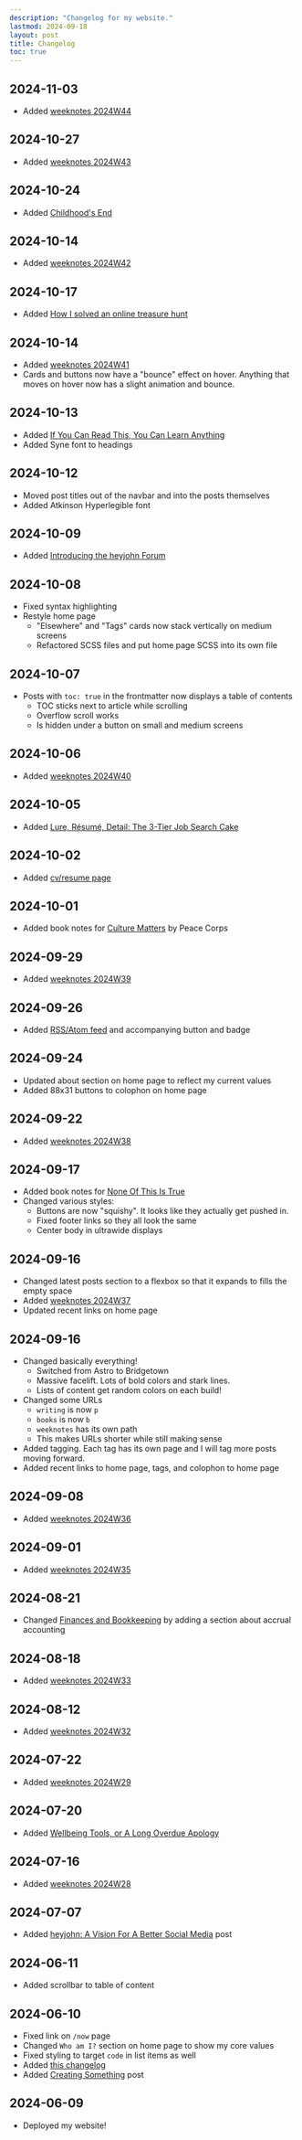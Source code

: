```yaml
---
description: "Changelog for my website."
lastmod: 2024-09-18
layout: post
title: Changelog
toc: true
---
```


## 2024-11-03

- Added [weeknotes 2024W44](/w/2024w44/)

## 2024-10-27

- Added [weeknotes 2024W43](/w/2024w43/)

## 2024-10-24

- Added [Childhood's End](/b/childhoods-end/)

## 2024-10-14

- Added [weeknotes 2024W42](/w/2024w42/)

## 2024-10-17

- Added [How I solved an online treasure hunt](/p/suntup-treasure-hunt/)

## 2024-10-14

- Added [weeknotes 2024W41](/w/2024W41/)
- Cards and buttons now have a "bounce" effect on hover. Anything that moves on hover now has a slight animation and bounce.

## 2024-10-13

- Added [If You Can Read This, You Can Learn Anything](/peace-corps/if-you-can-read-this/)
- Added Syne font to headings

## 2024-10-12

- Moved post titles out of the navbar and into the posts themselves
- Added Atkinson Hyperlegible font

## 2024-10-09

- Added [Introducing the heyjohn Forum](/p/introducing-heyjohn-forum/)

## 2024-10-08

- Fixed syntax highlighting
- Restyle home page
  - "Elsewhere" and "Tags" cards now stack vertically on medium screens
  - Refactored SCSS files and put home page SCSS into its own file

## 2024-10-07

- Posts with `toc: true` in the frontmatter now displays a table of contents
  - TOC sticks next to article while scrolling
  - Overflow scroll works
  - Is hidden under a button on small and medium screens

## 2024-10-06

- Added [weeknotes 2024W40](/w/2024W40/)

## 2024-10-05

- Added [Lure, Résumé, Detail: The 3-Tier Job Search Cake](/p/job-search-cake/)

## 2024-10-02

- Added [cv/resume page](/cv/)

## 2024-10-01

- Added book notes for [Culture Matters](/b/culture_matters/) by Peace Corps

## 2024-09-29

- Added [weeknotes 2024W39](/w/2024W39/)

## 2024-09-26

- Added [RSS/Atom feed](/feed.xml) and accompanying button and badge

## 2024-09-24

- Updated about section on home page to reflect my current values
- Added 88x31 buttons to colophon on home page

## 2024-09-22

- Added [weeknotes 2024W38](/w/2024W38/)

## 2024-09-17

- Added book notes for [None Of This Is True](/b/none-of-this-is-true/)
- Changed various styles:
  - Buttons are now "squishy". It looks like they actually get pushed in.
  - Fixed footer links so they all look the same
  - Center body in ultrawide displays

## 2024-09-16

- Changed latest posts section to a flexbox so that it expands to fills the empty space
- Added [weeknotes 2024W37](/w/2024W37/)
- Updated recent links on home page

## 2024-09-16

- Changed basically everything!
  - Switched from Astro to Bridgetown
  - Massive facelift. Lots of bold colors and stark lines.
  - Lists of content get random colors on each build!
- Changed some URLs
  - `writing` is now `p`
  - `books` is now `b`
  - `weeknotes` has its own path
  - This makes URLs shorter while still making sense
- Added tagging. Each tag has its own page and I will tag more posts moving forward.
- Added recent links to home page, tags, and colophon to home page

## 2024-09-08

- Added [weeknotes 2024W36](/writing/weeknotes-2024W36)

## 2024-09-01

- Added [weeknotes 2024W35](/writing/weeknotes-2024W35)

## 2024-08-21

- Changed [Finances and Bookkeeping](/writing/finances-and-bookkeeping) by adding a section about accrual accounting

## 2024-08-18

- Added [weeknotes 2024W33](/writing/weeknotes-2024W33)

## 2024-08-12

- Added [weeknotes 2024W32](/writing/weeknotes-2024W32)

## 2024-07-22

- Added [weeknotes 2024W29](/writing/weeknotes-2024W29)

## 2024-07-20

- Added [Wellbeing Tools, or A Long Overdue Apology](/writing/wellbeing-tools)

## 2024-07-16

- Added [weeknotes 2024W28](/writing/weeknotes-2024W28)

## 2024-07-07

- Added [heyjohn: A Vision For A Better Social Media](/writing/heyjohn) post

## 2024-06-11

- Added scrollbar to table of content

## 2024-06-10

- Fixed link on `/now` page
- Changed `Who am I?` section on home page to show my core values
- Fixed styling to target `code` in list items as well
- Added [this changelog](/changelog)
- Added [Creating Something](/writing/creating-something) post

## 2024-06-09

- Deployed my website!
